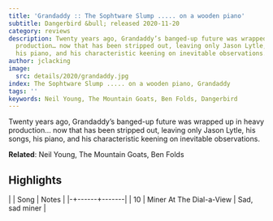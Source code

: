 ```yaml
---
title: 'Grandaddy :: The Sophtware Slump ..... on a wooden piano'
subtitle: Dangerbird &bull; released 2020-11-20
category: reviews
description: Twenty years ago, Grandaddy’s banged-up future was wrapped up in heavy
  production… now that has been stripped out, leaving only Jason Lytle, his songs,
  his piano, and his characteristic keening on inevitable observations.
author: jclacking
image:
  src: details/2020/grandaddy.jpg
index: The Sophtware Slump ..... on a wooden piano, Grandaddy
tags: ''
keywords: Neil Young, The Mountain Goats, Ben Folds, Dangerbird
---
```

Twenty years ago, Grandaddy’s banged-up future was wrapped up in heavy production… now that has been stripped out, leaving only Jason Lytle, his songs, his piano, and his characteristic keening on inevitable observations.<!--more-->

**Related**: Neil Young, The Mountain Goats, Ben Folds

## Highlights

| | Song | Notes |
|-+------+-------|
| 10 | Miner At The Dial-a-View | Sad, sad miner |

